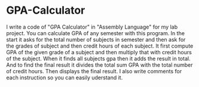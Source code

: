# GPA-Calculator
I write a code of "GPA Calculator" in "Assembly Language" for my lab project.
You can calculate GPA of any semester with this program.
In the start it asks for the total number of subjects in semester and  then ask for the grades of subject and then credit hours of each subject.
It first compute GPA of the given grade of a subject and then multiply that with credit hours of the subject.
When it finds all subjects gpa then it adds the result in total.
And to find the final result it divides the total sum GPA with the total number of credit hours.
Then displays the final result.
I also write comments for each instruction so you can easily uderstand it.

